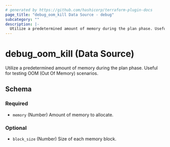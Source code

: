 ```yaml
---
# generated by https://github.com/hashicorp/terraform-plugin-docs
page_title: "debug_oom_kill Data Source - debug"
subcategory: ""
description: |-
  Utilize a predetermined amount of memory during the plan phase. Useful for testing OOM (Out Of Memory) scenarios.
---
```


# debug_oom_kill (Data Source)

Utilize a predetermined amount of memory during the plan phase. Useful for testing OOM (Out Of Memory) scenarios.



<!-- schema generated by tfplugindocs -->
## Schema

### Required

- `memory` (Number) Amount of memory to allocate.

### Optional

- `block_size` (Number) Size of each memory block.

